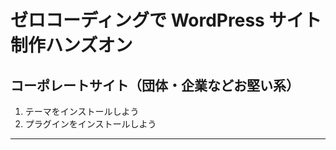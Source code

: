 # ゼロコーディングで WordPress サイト制作ハンズオン

## コーポレートサイト（団体・企業などお堅い系）

1. テーマをインストールしよう
1. プラグインをインストールしよう

----
